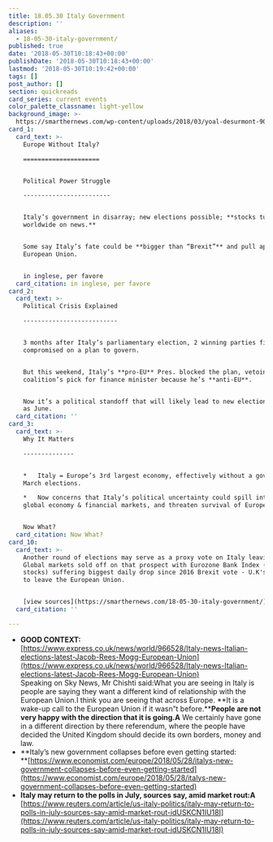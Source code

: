```yaml
---
title: 18.05.30 Italy Government
description: ''
aliases:
  - 18-05-30-italy-government/
published: true
date: '2018-05-30T10:18:43+00:00'
publishDate: '2018-05-30T10:18:43+00:00'
lastmod: '2018-05-30T10:19:42+00:00'
tags: []
post_author: []
section: quickreads
card_series: current events
color_palette_classname: light-yellow
background_image: >-
  https://smarthernews.com/wp-content/uploads/2018/03/yoal-desurmont-90497-unsplash-360x360.jpg
card_1:
  card_text: >-
    Europe Without Italy?

    =====================


    Political Power Struggle

    ------------------------


    Italy’s government in disarray; new elections possible; **stocks tumble
    worldwide on news.**


    Some say Italy’s fate could be **bigger than “Brexit”** and pull apart the
    European Union.


    in inglese, per favore
  card_citation: in inglese, per favore
card_2:
  card_text: >-
    Political Crisis Explained

    --------------------------


    3 months after Italy’s parliamentary election, 2 winning parties finally
    compromised on a plan to govern.


    But this weekend, Italy’s **pro-EU** Pres. blocked the plan, vetoing the
    coalition’s pick for finance minister because he’s **anti-EU**.


    Now it’s a political standoff that will likely lead to new elections as soon
    as June.
  card_citation: ''
card_3:
  card_text: >-
    Why It Matters

    --------------


    *   Italy = Europe’s 3rd largest economy, effectively without a gov’tA since
    March elections.

    *   Now concerns that Italy’s political uncertainty could spill into the
    global economy & financial markets, and threaten survival of European Union.


    Now What?
  card_citation: Now What?
card_10:
  card_text: >-
    Another round of elections may serve as a proxy vote on Italy leaving EU.
    Global markets sold off on that prospect with Eurozone Bank Index (Big Bank
    stocks) suffering biggest daily drop since 2016 Brexit vote - U.K's decision
    to leave the European Union.


    [view sources](https://smarthernews.com/18-05-30-italy-government/)
  card_citation: ''

---
```

*   **GOOD CONTEXT:** [https://www.express.co.uk/news/world/966528/Italy-news-Italian-elections-latest-Jacob-Rees-Mogg-European-Union](https://www.express.co.uk/news/world/966528/Italy-news-Italian-elections-latest-Jacob-Rees-Mogg-European-Union)  
    Speaking on Sky News, Mr Chishti said:What you are seeing in Italy is people are saying they want a different kind of relationship with the European Union.I think you are seeing that across Europe. **It is a wake-up call to the European Union if it wasn”t before.****People are not very happy with the direction that it is going.A** We certainly have gone in a different direction by there referendum, where the people have decided the United Kingdom should decide its own borders, money and law.
*   **Italy’s new government collapses before even getting started:  
    **[https://www.economist.com/europe/2018/05/28/italys-new-government-collapses-before-even-getting-started](https://www.economist.com/europe/2018/05/28/italys-new-government-collapses-before-even-getting-started)
*   **Italy may return to the polls in July, sources say, amid market rout:A**  
    [https://www.reuters.com/article/us-italy-politics/italy-may-return-to-polls-in-july-sources-say-amid-market-rout-idUSKCN1IU18I](https://www.reuters.com/article/us-italy-politics/italy-may-return-to-polls-in-july-sources-say-amid-market-rout-idUSKCN1IU18I)